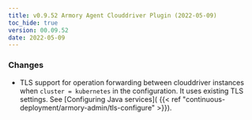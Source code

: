 ```yaml
---
title: v0.9.52 Armory Agent Clouddriver Plugin (2022-05-09)
toc_hide: true
version: 00.09.52
date: 2022-05-09
---
```


### Changes

* TLS support for operation forwarding between clouddriver instances when `cluster = kubernetes` in the configuration. It uses existing TLS settings. See [Configuring Java services]( {{< ref "continuous-deployment/armory-admin/tls-configure" >}}).
